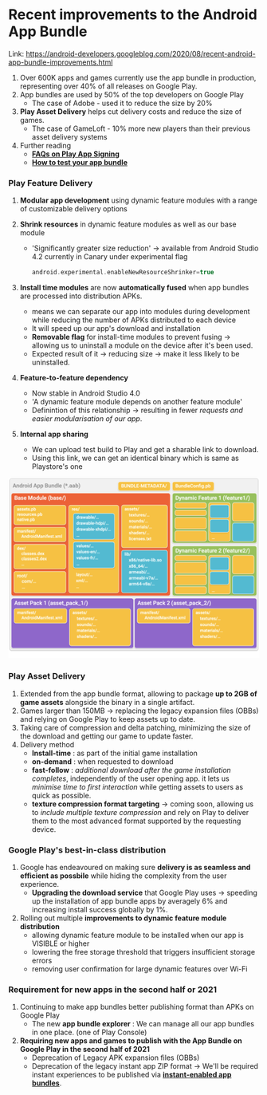 # Recent improvements to the Android App Bundle

Link: https://android-developers.googleblog.com/2020/08/recent-android-app-bundle-improvements.html

1. Over 600K apps and games currently use the app bundle in production, representing over 40% of all releases on Google Play.
2. App bundles are used by 50% of the top developers on Google Play
   * The case of Adobe - used it to reduce the size by 20%
3. **Play Asset Delivery** helps cut delivery costs and reduce the size of games.
   * The case of GameLoft - 10% more new players than their previous asset delivery systems
4. Further reading
   * [**FAQs on Play App Signing**](https://medium.com/androiddevelopers/answers-to-common-questions-about-app-signing-by-google-play-b28fef836af0)
   * [**How to test your app bundle**]()

### Play Feature Delivery

1. **Modular app development** using dynamic feature modules with a range of customizable delivery options

2. **Shrink resources** in dynamic feature modules as well as our base module

   * 'Significantly greater size reduction' -> available from Android Studio 4.2 currently in Canary under experimental flag

     ```groovy
     android.experimental.enableNewResourceShrinker=true
     ```

3. **Install time modules** are now **automatically fused** when app bundles are processed into distribution APKs.

   * means we can separate our app into modules during development while reducing the number of APKs distributed to each device
   * It will speed up our app's download and installation
   * **Removable flag**  for install-time modules to prevent fusing -> allowing us to uninstall a module on the device after it's been used.
   * Expected result of it -> reducing size -> make it less likely to be uninstalled.

4. **Feature-to-feature dependency** 

   * Now stable in Android Studio 4.0
   * 'A dynamic feature module depends on another feature module' 
   * Definintion of this relationship -> resulting in fewer *requests and easier modularisation of our app*.

5. **Internal app sharing**

   * We can upload test build to Play and get a sharable link to download.
   * Using this link, we can get an identical binary which is same as Playstore's one

![appbundle](./appbundle/appbundle.png)

### Play Asset Delivery

1. Extended from the app bundle format, allowing to package **up to 2GB of game assets** alongside the binary in a single artifact.
2. Games larger than 150MB -> replacing the legacy expansion files (OBBs) and relying on Google Play to keep assets up to date.
3. Taking care of compression and delta patching, minimizing the size of the download and getting our game to update faster.
4. Delivery method
   * **Install-time** : as part of the initial game installation
   * **on-demand** : when requested to download
   * **fast-follow** : *additional download after the game installation completes*, independently of the user opening app. it lets us *minimise time to first interaction* while getting assets to users as quick as possible.
   * **texture compression format targeting** -> coming soon, allowing us to *include multiple texture compression* and rely on Play to deliver them to the most advanced format supported by the requesting device.

### Google Play's best-in-class distribution

1. Google has endeavoured on making sure **delivery is as seamless and efficient as possbile** while hiding the complexity from the user experience.
   * **Upgrading the download service** that Google Play uses -> speeding up the installation of app bundle apps by averagely 6% and increasing install success globally by 1%.
2. Rolling out multiple **improvements to dynamic feature module distribution**
   * allowing dynamic feature module to be installed when our app is VISIBLE or higher
   * lowering the free storage threshold that triggers insufficient storage errors
   * removing user confirmation for large dynamic features over Wi-Fi

### Requirement for new apps in the second half or 2021

1. Continuing to make app bundles better publishing format than APKs on Google Play
   * The new **app bundle explorer** : We can manage all our app bundles in one place. (one of Play Console)
2. **Requiring new apps and games to publish with the App Bundle on Google Play in the second half of 2021**
   * Deprecation of Legacy APK expansion files (OBBs)
   * Deprecation of the legacy instant app ZIP format -> We'll be required instant experiences to be published via [**instant-enabled app bundles**]((https://developer.android.com/topic/google-play-instant/getting-started/instant-enabled-app-bundle?authuser=1)).